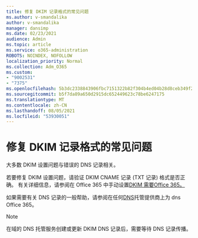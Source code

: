 ```yaml
---
title: 修复 DKIM 记录格式的常见问题
ms.author: v-smandalika
author: v-smandalika
manager: dansimp
ms.date: 02/23/2021
audience: Admin
ms.topic: article
ms.service: o365-administration
ROBOTS: NOINDEX, NOFOLLOW
localization_priority: Normal
ms.collection: Adm_O365
ms.custom:
- "9002531"
- "7375"
ms.openlocfilehash: 5b3dc2338843906fbc7151322b82f304b4ed04b28d8ceb349f2705c309cdeae8
ms.sourcegitcommit: b5f7da89a650d2915dc652449623c78be6247175
ms.translationtype: MT
ms.contentlocale: zh-CN
ms.lasthandoff: 08/05/2021
ms.locfileid: "53930051"
---
```

# <a name="fix-common-problems-with-dkim-record-formatting"></a>修复 DKIM 记录格式的常见问题

大多数 DKIM 设置问题与错误的 DNS 记录相关。

若要修复 DKIM 设置问题，请验证 DKIM CNAME 记录 (TXT 记录) 格式是否正确。  有关详细信息，请参阅在 Office 365 中手动设置[DKIM 需要Office 365。](https://docs.microsoft.com/microsoft-365/security/office-365-security/use-dkim-to-validate-outbound-email)

如果需要有关 DNS 记录的一般帮助，请参阅在任何[DNS](https://docs.microsoft.com/microsoft-365/admin/get-help-with-domains/create-dns-records-at-any-dns-hosting-provider)托管提供商上为 dns Office 365。

> [!NOTE]
> 在域的 DNS 托管服务创建或更新 DKIM DNS 记录后，需要等待 DNS 记录传播。
